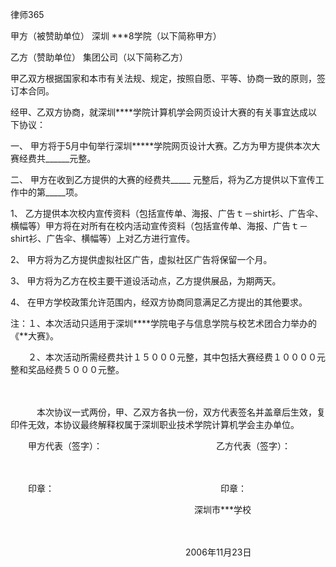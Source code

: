 
 



 
律师365








甲方（被赞助单位）
深圳
***8学院（以下简称甲方）


乙方（赞助单位）              集团公司（以下简称乙方）


 


甲乙双方根据国家和本市有关法规、规定，按照自愿、平等、协商一致的原则，签订本合同。


经甲、乙双方协商，就深圳****学院计算机学会网页设计大赛的有关事宜达成以下协议：


 


一、              甲方将于5月中旬举行深圳*****学院网页设计大赛。乙方为甲方提供本次大赛经费共______元整。


二、              甲方在收到乙方提供的大赛的经费共_____ 元整后，将为乙方提供以下宣传工作中的第_____项。


1、  乙方提供本次校内宣传资料（包括宣传单、海报、广告ｔ－shirt衫、广告伞、横幅等）甲方将在对所有在校内活动宣传资料（包括宣传单、海报、广告ｔ－shirt衫、广告伞、横幅等）上对乙方进行宣传。


2、  甲方将为乙方提供虚拟社区广告，虚拟社区广告将保留一个月。


3、  甲方将为乙方在校主要干道设活动点，乙方提供展品，为期两天。


4、  在甲方学校政策允许范围内，经双方协商同意满足乙方提出的其他要求。


 


注：１、本次活动只适用于深圳****学院电子与信息学院与校艺术团合力举办的《**大赛》。


　　２、本次活动所需经费共计１５０００元整，其中包括大赛经费１００００元整和奖品经费５０００元整。


 


　　　


　　　本次协议一式两份，甲、乙双方各执一份，双方代表签名并盖章后生效，复印件无效，本协议最终解释权属于深圳职业技术学院计算机学会主办单位。


 


 


　　甲方代表（签字）：　　　　　　　　　　　　　乙方代表（签字）：


　　


 


　　印章：　　　　　　　　　　　　　　　　　　　印章：


 


 


　　　　　　　　　　　　　　　　　　　　　深圳市***学校


　　　　　　　　　　　　　　　　　　　　　　　　　　　　　　　　　　　　　　　　　　　


　　　　　　　　　　　　　　　　　　　　2006年11月23日
 


 

 
 
 
 
 
  


  
 

  


  


  
 
 
 
 

